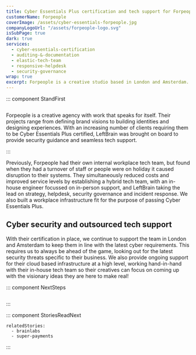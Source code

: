 ```yaml
---
title: Cyber Essentials Plus certification and tech support for Forpeople
customerName: Forpeople
coverImage: /assets/cyber-essentials-forpeople.jpg
companyLogoUrl: "/assets/forpeople-logo.svg"
isSubPage: true
dark: true
services:
  - cyber-essentials-certification
  - auditing-&-documentation
  - elastic-tech-team
  - responsive-helpdesk
  - security-governance
wrap: true
excerpt: Forpeople is a creative studio based in London and Amsterdam. LeftBrain worked to ensure their workplace infrastructure passed Cyber Essentials Plus and their team were supported with our rapid response helpdesk.
---
```


::: component StandFirst
~~~
~~~

Forpeople is a creative agency with work that speaks for itself. Their projects range from defining brand visions to building identities and designing experiences. With an increasing number of clients requiring them to be Cyber Essentials Plus certified, LeftBrain was brought on board to provide security guidance and seamless tech support.

:::

Previously, Forpeople had their own internal workplace tech team, but found when they had a turnover of staff or people were on holiday it caused disruption to their systems. They simultaneously reduced costs and improved service levels by establishing a hybrid tech team, with an in-house engineer focussed on in-person support, and LeftBrain taking the lead on strategy, helpdesk, security governance and incident response. We also built a workplace infrastructure fit for the purpose of passing Cyber Essentials Plus.

## Cyber security and outsourced tech support

With their certification in place, we continue to support the team in London and Amsterdam to keep them in line with the latest cyber requirements. This requires us to always be ahead of the game, looking out for the latest security threats specific to their business. We also provide ongoing support for their cloud based infrastructure at a high level, working hand-in-hand with their in-house tech team so their creatives can focus on coming up with the visionary ideas they are here to make real!

::: component NextSteps
~~~
~~~

:::

::: component StoriesReadNext
~~~
relatedStories:
  - brainlabs
  - super-payments
~~~

:::